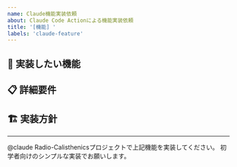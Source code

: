 ```yaml
---
name: Claude機能実装依頼
about: Claude Code Actionによる機能実装依頼
title: '[機能] '
labels: 'claude-feature'
---
```


## 🎯 実装したい機能
<!-- 実装したい機能を明確に記載 -->

## 📋 詳細要件
<!-- 具体的な要件・仕様 -->

## 🏗️ 実装方針
<!-- シンプル実装を重視、初学者向けに -->

---

@claude Radio-Calisthenicsプロジェクトで上記機能を実装してください。
初学者向けのシンプルな実装でお願いします。